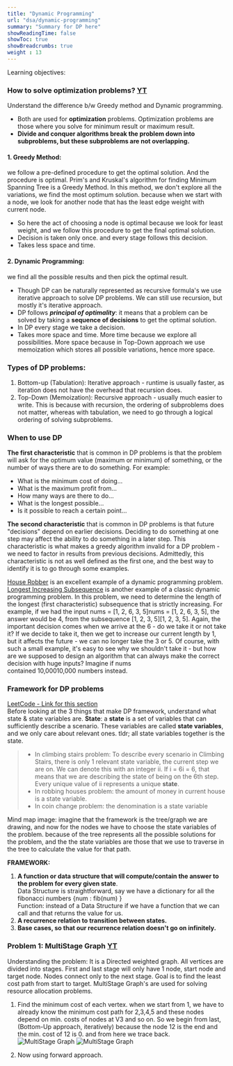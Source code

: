 ```yaml
---
title: "Dynamic Programming"
url: "dsa/dynamic-programming"
summary: "Summary for DP here" 
showReadingTime: false
showToc: true
showBreadcrumbs: true
weight : 13
---
```


Learning objectives:


### How to solve optimization problems? [YT](https://www.youtube.com/watch?v=5dRGRueKU3M&list=PLDN4rrl48XKpZkf03iYFl-O29szjTrs_O&index=46)
Understand the difference b/w Greedy method and Dynamic programming.
- Both are used for **optimization** problems. Optimization problems are those where you solve for minimum result or maximum result.  
- **Divide and conquer algorithms break the problem down into subproblems, but these subproblems are not overlapping.**

#### 1. Greedy Method: 
we follow a pre-defined procedure to get the optimal solution. And the procedure is optimal.
Prim's and Kruskal's algorithm for finding Minimum Spanning Tree is a Greedy Method. In this method, we don't explore all the variations, we find the most optimum solution. because when we start with a node, we look for another node that has the least edge weight with current node.
  - So here the act of choosing a node is optimal because we look for least weight, and we follow this procedure to get the final optimal solution.
  - Decision is taken only once. and every stage follows this decision.
  - Takes less space and time.
#### 2. Dynamic Programming:
we find all the possible results and then pick the optimal result.
  - Though DP can be naturally represented as recursive formula's we use iterative approach to solve DP problems. We can still use recursion, but mostly it's iterative approach.
  - DP follows ***principal of optimality***: it means that a problem can be solved by taking a **sequence of decisions** to get the optimal solution.
  - In DP every stage we take a decision.
  - Takes more space and time. More time because we explore all possibilities. More space because in Top-Down approach we use memoization which stores all possible variations, hence more space.

### Types of DP problems:
1. Bottom-up (Tabulation): Iterative approach - runtime is usually faster, as iteration does not have the overhead that recursion does.
2. Top-Down (Memoization): Recursive approach - usually much easier to write. This is because with recursion, the ordering of subproblems does not matter, whereas with tabulation, we need to go through a logical ordering of solving subproblems.

### When to use DP
**The first characteristic** that is common in DP problems is that the problem will ask for the optimum value (maximum or minimum) of something, or the number of ways there are to do something. For example:

- What is the minimum cost of doing...
- What is the maximum profit from...
- How many ways are there to do...
- What is the longest possible...
- Is it possible to reach a certain point...

**The second characteristic** that is common in DP problems is that future "decisions" depend on earlier decisions. Deciding to do something at one step may affect the ability to do something in a later step. This characteristic is what makes a greedy algorithm invalid for a DP problem - we need to factor in results from previous decisions. Admittedly, this characteristic is not as well defined as the first one, and the best way to identify it is to go through some examples.

[House Robber](https://leetcode.com/problems/house-robber/) is an excellent example of a dynamic programming problem.
[Longest Increasing Subsequence](https://leetcode.com/problems/longest-increasing-subsequence/) is another example of a classic dynamic programming problem. In this problem, we need to determine the length of the longest (first characteristic) subsequence that is strictly increasing. For example, if we had the input nums = [1, 2, 6, 3, 5]nums = [1, 2, 6, 3, 5], the answer would be 4, from the subsequence [1, 2, 3, 5][1, 2, 3, 5]. Again, the important decision comes when we arrive at the 6 - do we take it or not take it? If we decide to take it, then we get to increase our current length by 1, but it affects the future - we can no longer take the 3 or 5. Of course, with such a small example, it's easy to see why we shouldn't take it - but how are we supposed to design an algorithm that can always make the correct decision with huge inputs? Imagine if nums contained 10,00010,000 numbers instead.

### Framework for DP problems
[LeetCode - Link for this section](https://leetcode.com/explore/learn/card/dynamic-programming/631/strategy-for-solving-dp-problems/4096/)  
Before looking at the 3 things that make DP framework, understand what state & state variables are.
**State**: a **state** is a set of variables that can sufficiently describe a scenario. These variables are called **state variables**, and we only care about relevant ones. tldr; all state variables together is the state.

> - In climbing stairs problem: To describe every scenario in Climbing Stairs, there is only 1 relevant state variable, the current step we are on. We can denote this with an integer ii. If i = 6i = 6, that means that we are describing the state of being on the 6th step. Every unique value of ii represents a unique **state**.
> - In robbing houses problem: the amount of money in current house is a state variable.
> - In coin change problem: the denomination is a state variable

Mind map image: imagine that the framework is the tree/graph we are drawing, and now for the nodes we have to choose the state variables of the problem. because of the tree represents all the possible solutions for the problem, and the the state variables are those that we use to traverse in the tree to calculate the value for that path.

**FRAMEWORK:**
1. **A function or data structure that will compute/contain the answer to the problem for every given state**.  
	Data Structure is straightforward, say we have a dictionary for all the fibonacci numbers {num : fib(num) }  
	 Function: instead of a Data Structure if we have a function that we can call and that returns the value for us.
2. **A recurrence relation to transition between states.**
3. **Base cases, so that our recurrence relation doesn't go on infinitely.**



### Problem 1: MultiStage Graph [YT](https://www.youtube.com/watch?v=9iE9Mj4m8jk&list=PLDN4rrl48XKpZkf03iYFl-O29szjTrs_O&index=47)

Understanding the problem:
It is a Directed weighted graph. All vertices are divided into stages. First and last stage will only have 1 node, start node and target node. Nodes connect only to the next stage. 
Goal is to find the least cost path from start to target. MultiStage Graph's are used for solving resource allocation problems.

1. Find the minimum cost of each vertex. when we start from 1, we have to already know the minimum cost path for 2,3,4,5 and these nodes depend on min. costs of nodes at V3 and so on. So we begin from last, (Bottom-Up approach, iteratively) because the node 12 is the end and the min. cost of 12 is 0. and from here we trace back.
![MultiStage Graph](/images/post_images/13/1.jpg)
![MultiStage Graph](/images/post_images/13/2.jpg)

2. Now using forward approach.



